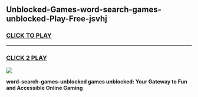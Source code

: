 
## Unblocked-Games-word-search-games-unblocked-Play-Free-jsvhj
<h3>
<a href="https://premium76.site?title=word-search-games-unblocked&ref=09A">CLICK TO PLAY</a></h3>
<hr>

<h3>
<a href="https://premium76.site?title=word-search-games-unblocked&ref=09A">CLICK 2 PLAY</a>
  
</h3>

<a href="https://premium76.site?title=word-search-games-unblocked&ref=09A"><img src="https://clearcache.store/games.png"></a>


**word-search-games-unblocked games unblocked: Your Gateway to Fun and Accessible Online Gaming**
